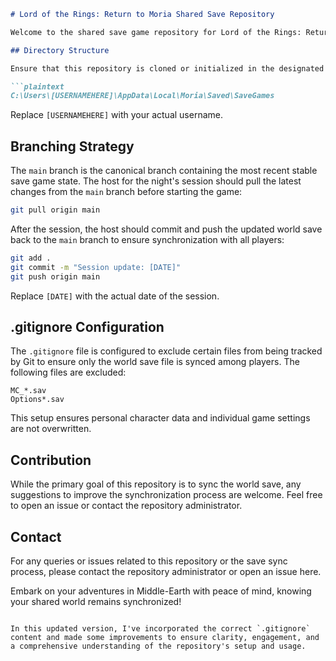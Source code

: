 ```markdown
# Lord of the Rings: Return to Moria Shared Save Repository

Welcome to the shared save game repository for Lord of the Rings: Return to Moria! This repository facilitates the synchronization of the world save game file among all players, ensuring a coherent and updated game state for every session.

## Directory Structure

Ensure that this repository is cloned or initialized in the designated directory on your PC:

```plaintext
C:\Users\[USERNAMEHERE]\AppData\Local\Moria\Saved\SaveGames
```

Replace `[USERNAMEHERE]` with your actual username.

## Branching Strategy

The `main` branch is the canonical branch containing the most recent stable save game state. The host for the night's session should pull the latest changes from the `main` branch before starting the game:

```bash
git pull origin main
```

After the session, the host should commit and push the updated world save back to the `main` branch to ensure synchronization with all players:

```bash
git add .
git commit -m "Session update: [DATE]"
git push origin main
```

Replace `[DATE]` with the actual date of the session.

## .gitignore Configuration

The `.gitignore` file is configured to exclude certain files from being tracked by Git to ensure only the world save file is synced among players. The following files are excluded:

```plaintext
MC_*.sav
Options*.sav
```

This setup ensures personal character data and individual game settings are not overwritten.

## Contribution

While the primary goal of this repository is to sync the world save, any suggestions to improve the synchronization process are welcome. Feel free to open an issue or contact the repository administrator.

## Contact

For any queries or issues related to this repository or the save sync process, please contact the repository administrator or open an issue here.

Embark on your adventures in Middle-Earth with peace of mind, knowing your shared world remains synchronized!
```

In this updated version, I've incorporated the correct `.gitignore` content and made some improvements to ensure clarity, engagement, and a comprehensive understanding of the repository's setup and usage.
